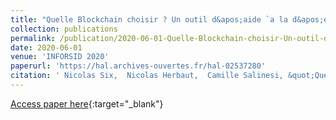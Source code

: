 ```yaml
---
title: "Quelle Blockchain choisir ? Un outil d&apos;aide `a la d&apos;ecision pour guider le choix de technologie Blockchain"
collection: publications
permalink: /publication/2020-06-01-Quelle-Blockchain-choisir-Un-outil-daide-a-la-decision-pour-guider-le-choix-de-technologie-Blockchain
date: 2020-06-01
venue: 'INFORSID 2020'
paperurl: 'https://hal.archives-ouvertes.fr/hal-02537280'
citation: ' Nicolas Six,  Nicolas Herbaut,  Camille Salinesi, &quot;Quelle Blockchain choisir ? Un outil d&amp;apos;aide `a la d&amp;apos;ecision pour guider le choix de technologie Blockchain.&quot; INFORSID 2020, 2020.'
---
```

[Access paper here](https://hal.archives-ouvertes.fr/hal-02537280){:target="_blank"}
